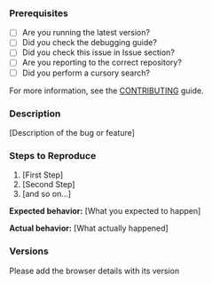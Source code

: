 ### Prerequisites

* [ ] Are you running the latest version?
* [ ] Did you check the debugging guide?
* [ ] Did you check this issue in Issue section?
* [ ] Are you reporting to the correct repository?
* [ ] Did you perform a cursory search?

For more information, see the [CONTRIBUTING](CONTRIBUTING.md) guide.

### Description

[Description of the bug or feature]

### Steps to Reproduce

1. [First Step]
2. [Second Step]
3. [and so on...]

**Expected behavior:** [What you expected to happen]

**Actual behavior:** [What actually happened]

### Versions

Please add the browser details with its version